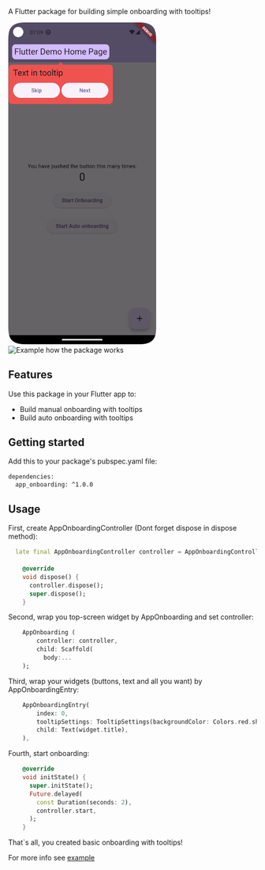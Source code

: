 A Flutter package for building simple onboarding with tooltips!

<img alt="Example screenshot" src="/assets/top_screenshot.png" width="300"/>
<img alt="Example how the package works" src="/assets/first_screen_record.gif" width="300"/>

## Features

Use this package in your Flutter app to:
- Build manual onboarding with tooltips
- Build auto onboarding with tooltips

## Getting started

Add this to your package's pubspec.yaml file:
```
dependencies:
  app_onboarding: ^1.0.0
```

## Usage

First, create AppOnboardingController (Dont forget dispose in dispose method):
```dart
  late final AppOnboardingController controller = AppOnboardingController();

    @override
    void dispose() {
      controller.dispose();
      super.dispose();
    }
```

Second, wrap you top-screen widget by AppOnboarding and set controller:
```dart
    AppOnboarding (
        controller: controller,
        child: Scaffold(
          body:...
    );
```

Third, wrap your widgets (buttons, text and all you want) by AppOnboardingEntry:
```dart
    AppOnboardingEntry(
        index: 0,
        tooltipSettings: TooltipSettings(backgroundColor: Colors.red.shade400),
        child: Text(widget.title),
    ),
```

Fourth, start onboarding:
```dart
    @override
    void initState() {
      super.initState();
      Future.delayed(
        const Duration(seconds: 2),
        controller.start,
      );
    }
```

That`s all, you created basic onboarding with tooltips!

For more info see <a href="https://github.com/crefter/app_onboarding/blob/master/example/lib/main.dart">example</a>
